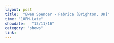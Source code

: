 ```yaml
---
layout: post
title:  "Ewen Spencer - Fabrica [Brighton, UK]"
time: "10PM-Late"
showdate:   "13/11/16"
category: "shows"
link: 
---
```

